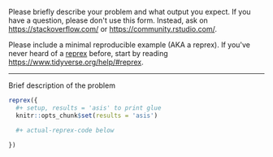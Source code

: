 Please briefly describe your problem and what output you expect. If you have a question, please don't use this form. Instead, ask on <https://stackoverflow.com/> or <https://community.rstudio.com/>.

Please include a minimal reproducible example (AKA a reprex). If you've never heard of a [reprex](https://reprex.tidyverse.org/) before, start by reading <https://www.tidyverse.org/help/#reprex>.

---

Brief description of the problem

```r
reprex({
  #+ setup, results = 'asis' to print glue
  knitr::opts_chunk$set(results = 'asis')

  #+ actual-reprex-code below
  
})
```

